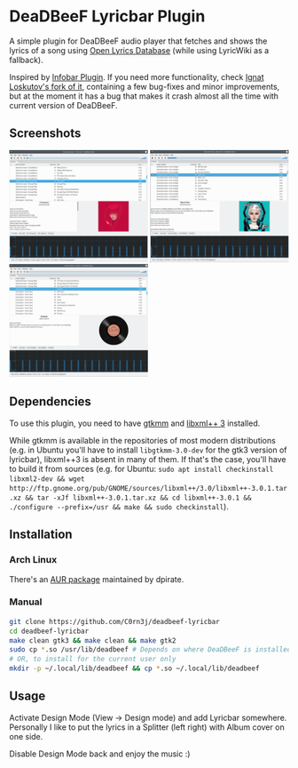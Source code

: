 # DeaDBeeF Lyricbar Plugin
A simple plugin for DeaDBeeF audio player that fetches and shows the lyrics of a song using [Open Lyrics Database](https://github.com/Lyrics/Lyrics) (while using LyricWiki as a fallback).

Inspired by [Infobar Plugin](https://bitbucket.org/dsimbiriatin/deadbeef-infobar/). If you need more functionality,
check [Ignat Loskutov's fork of it](https://bitbucket.org/IgnatLoskutov/deadbeef-infobar-ng), containing a few bug-fixes and minor improvements, but at the moment it has a bug that makes it crash almost all the time with current version of DeaDBeeF.

## Screenshots

<img src="https://raw.githubusercontent.com/C0rn3j/deadbeef-lyricbar/master/screenshots/openlyricsdb.png" width="250"> <img src="https://raw.githubusercontent.com/C0rn3j/deadbeef-lyricbar/master/screenshots/fallback.png" width="250"><img src="https://raw.githubusercontent.com/C0rn3j/deadbeef-lyricbar/master/screenshots/nolyrics.png" width="250">


## Dependencies
To use this plugin, you need to have [gtkmm](http://www.gtkmm.org/) and [libxml++ 3](http://libxmlplusplus.sourceforge.net/) installed.

While gtkmm is available in the repositories of most modern distributions (e.g. in Ubuntu you'll have to install `libgtkmm-3.0-dev` for the gtk3 version of lyricbar), libxml++3 is absent in many of them. If that's the case, you'll have to build it from sources (e.g. for Ubuntu: `sudo apt install checkinstall libxml2-dev && wget http://ftp.gnome.org/pub/GNOME/sources/libxml++/3.0/libxml++-3.0.1.tar.xz && tar -xJf libxml++-3.0.1.tar.xz && cd libxml++-3.0.1 && ./configure --prefix=/usr && make && sudo checkinstall`).

## Installation
### Arch Linux
There's an [AUR package](https://aur.archlinux.org/packages/deadbeef-plugin-lyricbar-git) maintained by dpirate.

### Manual
```sh
git clone https://github.com/C0rn3j/deadbeef-lyricbar
cd deadbeef-lyricbar
make clean gtk3 && make clean && make gtk2 
sudo cp *.so /usr/lib/deadbeef # Depends on where DeaDBeeF is installed
# OR, to install for the current user only
mkdir -p ~/.local/lib/deadbeef && cp *.so ~/.local/lib/deadbeef
```

## Usage
Activate Design Mode (View → Design mode) and add Lyricbar somewhere. Personally I like to put the lyrics in a Splitter (left right) with Album cover on one side.

Disable Design Mode back and enjoy the music :)
